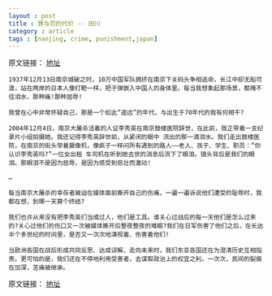 ```yaml
---
layout : post
title : 罪与罚的代价 -- 田川
category : article
tags : [nanjing, crime, punishment,japan]
---
```


原文链接： [地址](http://www.dushumashang.com/2179)

	1937年12月13日南京城破之时，10万中国军队拥挤在南京下关码头争相逃命，长江中却无船可渡，站在两岸的日本人像打靶一样，把子弹嵌入中国人的身体里。每当我想象起那场景，都掩不住泪水，那种痛!那种屈辱!

	我曾在心中非常怀疑自己，那是一个如此“遥远”的年代，与出生于70年代的我有何相干?

	2004年12月4日，南京大屠杀活着的人证李秀英在南京鼓楼医院辞世，在此前，我正带着一支纪录片小组拍摄她。我还记得李秀英辞世前，从紧闭的眼中 流出的那一滴泪水。我们走出鼓楼医院，在南京的街头举着摄像机，像疯子一样问所有遇到的路人——老人、孩子、学生、职员：“你认识李秀英吗?”一位女出租 车司机在听到她去世的消息后流下了眼泪。镜头背后是我们的眼泪。那眼泪不是因为屈辱，是因为感受到悲壮而激动!
	
	…
	
	每当南京大屠杀的幸存者被迫在媒体面前撕开自己的伤痛，一遍一遍诉说他们遭受的耻辱时，我都在想，到哪一天算个终结?

	我们也许从来没有把李秀英们当成过人，他们是工具。谁关心过战后的每一天他们是怎么过来的?关心过他们的伤口又一次被媒体撕开后整夜整夜的难眠?我们在日军伤害了他们之后，在长达半个多世纪的时间里，是否又一次次地漠视着、伤害着他们!

	当欧洲各国在战后形成共同反思、达成谅解、走向未来时，我们东亚各国还在为澄清历史互相指责。更可怕的是，我们还在不停地利用受害者，去谋取政治上的权宜之利。一次次，民间的裂痕在加深，苦痛被继承。


原文链接： [地址](http://www.dushumashang.com/2179)